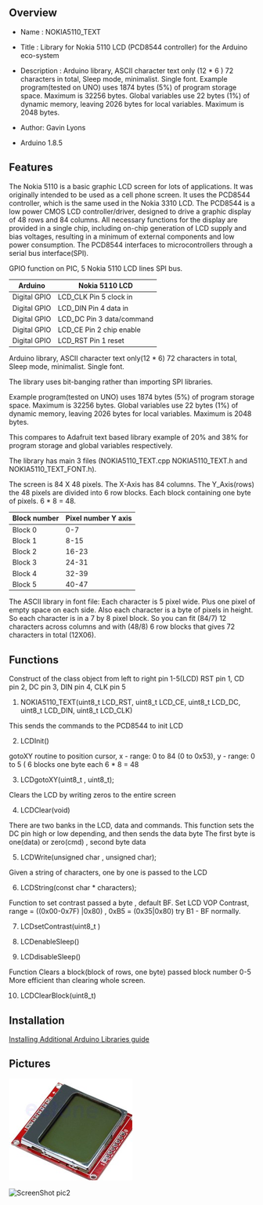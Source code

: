 Overview
--------------------
* Name : NOKIA5110_TEXT
* Title : Library for Nokia 5110 LCD (PCD8544 controller) for the Arduino eco-system
* Description : Arduino library,  ASCII character text only (12 * 6 ) 72 characters in total, Sleep mode, minimalist. Single font. Example program(tested on UNO) uses 1874 bytes (5%) of program storage space. Maximum is 32256 bytes.
Global variables use 22 bytes (1%) of dynamic memory, leaving 2026 bytes for local variables. Maximum is 2048 bytes.

* Author: Gavin Lyons
* Arduino 1.8.5

Features
-------------------------
The Nokia 5110 is a basic graphic LCD screen for lots of applications. It was originally intended to be used as a cell phone screen. It uses the PCD8544 controller, which is the same used in the Nokia 3310 LCD. The PCD8544 is a low power CMOS LCD controller/driver, designed to drive a graphic display of 48 rows and 84 columns. All necessary functions for the display are provided in a single chip, including on-chip generation of LCD supply and bias voltages, resulting in a minimum of external components and low power consumption. The PCD8544 interfaces to microcontrollers through a serial bus interface(SPI).

GPIO function on PIC, 5 Nokia 5110 LCD lines SPI bus.

| Arduino    | Nokia 5110 LCD |
| ------ | ------ |
| Digital GPIO | LCD_CLK Pin 5 clock in |
| Digital GPIO | LCD_DIN Pin 4 data in |
| Digital GPIO | LCD_DC Pin 3 data/command|
| Digital GPIO | LCD_CE Pin 2 chip enable |
| Digital GPIO | LCD_RST Pin 1 reset|

Arduino library,  ASCII character text only(12 * 6) 72 characters in total, Sleep mode, minimalist. Single font.

The library uses bit-banging rather than importing SPI libraries.

Example program(tested on UNO) uses 1874 bytes (5%) of program storage space. Maximum is 32256 bytes.
Global variables use 22 bytes (1%) of dynamic memory, leaving 2026 bytes for local variables. Maximum is 2048 bytes.

This compares to Adafruit text based library example of 20% and 38% for program storage and global variables respectively. 

The library has main 3 files (NOKIA5110_TEXT.cpp  NOKIA5110_TEXT.h and NOKIA5110_TEXT_FONT.h).

The screen is 84  X 48 pixels. The X-Axis has 84 columns.
The Y_Axis(rows) the 48 pixels are divided into 6 row blocks. 
Each block containing one byte of pixels. 6 * 8 = 48.

| Block number   | Pixel number Y axis|
| ------ | ------ |
| Block 0 | 0-7 |
| Block 1 | 8-15 |
| Block 2 | 16-23|
| Block 3 | 24-31 |
| Block 4 | 32-39 |
| Block 5 | 40-47 |

The ASCII library in font file: Each character is 5 pixel wide. Plus one pixel of empty space on each side.
Also each character is a byte of pixels in height.
So each character is in a 7 by 8 pixel block. So you can fit (84/7) 12 characters across columns and with (48/8) 6 row blocks that gives 72 characters in total (12X06).

Functions
----------------------------------------

Construct of the class object from left to right pin 1-5(LCD)
RST pin 1, CD pin 2, DC pin 3, DIN pin 4, CLK pin 5  

1. NOKIA5110_TEXT(uint8_t LCD_RST, uint8_t LCD_CE, uint8_t LCD_DC, uint8_t LCD_DIN, uint8_t LCD_CLK)


This sends the  commands to the PCD8544 to init LCD

2. LCDInit()

gotoXY routine to position cursor,  x - range: 0 to 84 (0 to 0x53), 
y - range: 0 to 5 ( 6 blocks one byte each 6 * 8 = 48

3. LCDgotoXY(uint8_t , uint8_t);

Clears the LCD by writing zeros to the entire screen

4. LCDClear(void)

There are two  banks in the LCD, data and commands. 
This function sets the DC pin high or low depending, and then sends
the data byte The first byte is one(data) or zero(cmd) , second byte data

5. LCDWrite(unsigned char , unsigned char);

Given a string of characters, one by one is passed to the LCD

6. LCDString(const char * characters);

Function to set contrast passed a byte , default BF.
 Set LCD VOP Contrast, range = ((0x00-0x7F) |0x80) , 0xB5 = (0x35|0x80) try B1 - BF normally. 

7. LCDsetContrast(uint8_t )

8. LCDenableSleep()
9. LCDdisableSleep()


Function Clears a block(block of rows, one byte) passed block number 0-5 
More efficient than clearing whole screen.

10. LCDClearBlock(uint8_t)


Installation
------------------------------

[Installing Additional Arduino Libraries guide](https://www.arduino.cc/en/Guide/Libraries)

Pictures
---------------------------

![ScreenShot pic](https://github.com/gavinlyonsrepo/NOKIA5110_TEXT/blob/master/extras/image/NOKIA.jpg)

![ScreenShot pic2](https://github.com/gavinlyonsrepo/NOKIA5110_TEXT/blob/master/extras/image/NOKIA2.jpg)


